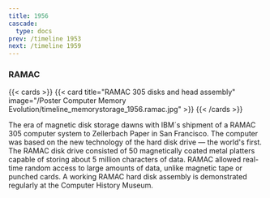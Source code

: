```yaml
---
title: 1956
cascade:
  type: docs
prev: /timeline 1953
next: /timeline 1959
---
```

### RAMAC

{{< cards >}}
  {{< card title="RAMAC 305 disks and head assembly" image="/Poster Computer Memory Evolution/timeline_memorystorage_1956.ramac.jpg" >}}
{{< /cards >}}

The era of magnetic disk storage dawns with IBM´s shipment of a RAMAC 305 computer system to Zellerbach Paper in San Francisco. The computer was based on the new technology of the hard disk drive — the world's first. The RAMAC disk drive consisted of 50 magnetically coated metal platters capable of storing about 5 million characters of data. RAMAC allowed real-time random access to large amounts of data, unlike magnetic tape or punched cards. A working RAMAC hard disk assembly is demonstrated regularly at the Computer History Museum.
